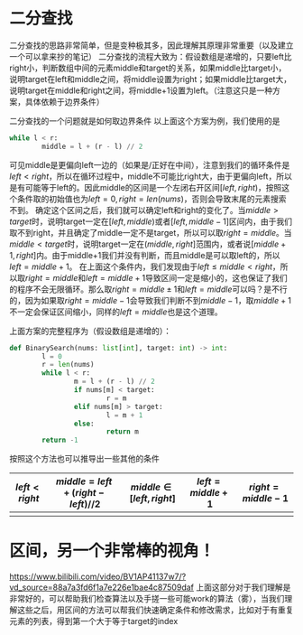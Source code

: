 # 二分查找
二分查找的思路非常简单，但是变种极其多，因此理解其原理非常重要（以及建立一个可以拿来抄的笔记）
二分查找的流程大致为：假设数组是递增的，只要left比right小，判断数组中间的元素middle和target的关系，如果middle比target小，说明target在left和middle之间，将middle设置为right；如果middle比target大，说明target在middle和right之间，将middle+1设置为left。（注意这只是一种方案，具体依赖于边界条件）


二分查找的一个问题就是如何取边界条件
以上面这个方案为例，我们使用的是
```python
while l < r:
		middle = l + (r - l) // 2
```
可见middle是更偏向left一边的（如果是/正好在中间），注意到我们的循环条件是$left < right$，所以在循环过程中，middle不可能比right大，由于更偏向left，所以是有可能等于left的。因此middle的区间是一个左闭右开区间$[left, right)$，按照这个条件取的初始值也为$left=0, right=len(nums)$，否则会导致末尾的元素搜索不到。
确定这个区间之后，我们就可以确定left和right的变化了。当$middle > target$时，说明target一定在$[left, middle)$或者$[left, middle-1]$区间内，由于我们取不到right，并且确定了middle一定不是target，所以可以取$right = middle$。当$middle < target$时，说明target一定在$(middle, right]$范围内，或者说$[middle + 1, right]$内。由于middle+1我们并没有判断，而且middle是可以取left的，所以$left = middle + 1$。
在上面这个条件内，我们发现由于$left \le middle \lt right$，所以取$right = middle$和$left = middle + 1$导致区间一定是缩小的，这也保证了我们的程序不会无限循环。那么取$right = middle \pm 1$和$left = middle$可以吗？是不行的，因为如果取$right = middle - 1$会导致我们判断不到$middle - 1$，取$middle + 1$不一定会保证区间缩小，同样的$left = middle$也是这个道理。

上面方案的完整程序为（假设数组是递增的）：
```python
def BinarySearch(nums: list[int], target: int) -> int:
		l = 0
		r = len(nums)
		while l < r:
				m = l + (r - l) // 2
				if nums[m] < target:
						r = m
				elif nums[m] > target:
						l = m + 1
				else:
						return m
		return -1
```


按照这个方法也可以推导出一些其他的条件

| $left \lt right$ | $middle = left + (right - left) // 2$ | $middle \in [left, right]$ | $left = middle + 1$ | $right = middle - 1$ |
| ---------------- | ------------------------------------- | -------------------------- | ------------------- | -------------------- |
|                  |                                       |                            |                     |                      |

# 区间，另一个非常棒的视角！
https://www.bilibili.com/video/BV1AP41137w7/?vd_source=88a7a3fd6f1a7e226e1bae4c87509daf
上面这部分对于我们理解是非常好的，可以帮助我们检查算法以及手搓一些可能work的算法（雾），当我们理解这些之后，用区间的方法可以帮我们快速确定条件和修改需求，比如对于有重复元素的列表，得到第一个大于等于target的index